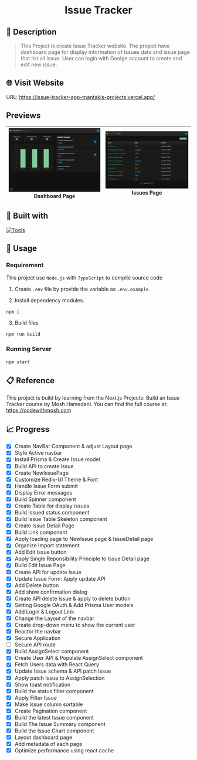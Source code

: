 <h1 align="center">Issue Tracker</h1>

## 📖 Description
> This Project is create Issue Tracker website. The project have dashboard page for display information of Issues data and Issue page that list all issue. User can login with Goolge account to create and edit new issue.

## 🌐 Visit Website
URL: https://issue-tracker-app-tnantakis-projects.vercel.app/

## Previews
| ![.](images/dashboard.png) <br> <center>**Dashboard Page**</center> | ![.](images/issue_list.png) <br> <center>**Issues Page**</center> |
| :-: | :-: |

## 🧰 Built with
[![Tools](https://skillicons.dev/icons?i=nextjs,ts,postgres)](https://skillicons.dev)

## 📝 Usage
### Requirement
This project use `Node.js` with `TypsScript` to compile source code

1. Create `.env` file by provide the variable as `.env.example`.

2. Install dependency modules.
```shell
npm i
```

3. Build files
```shell
npm run build
```

### Running Server
```shell
npm start
```

## 📋 Reference
This project is build by learning from the Next.js Projects: Build an Issue Tracker course by Mosh Hamedani. You can find the full course at: https://codewithmosh.com

## 📈 Progress
- [x] Create NavBar Component & adjust Layout page
- [x] Style Active navbar
- [x] Install Prisma & Create Issue model
- [x] Build API to create issue
- [x] Create NewIssuePage
- [x] Customize Redix-UI Theme & Font
- [x] Handle Issue Form submit
- [x] Display Error messages
- [x] Build Spinner component
- [x] Create Table for display issues
- [x] Build Issued status component
- [x] Build Issue Table Skeleton component
- [x] Create Issue Detail Page
- [x] Build Link component
- [x] Apply loading page to NewIssue page & IssueDetail page
- [x] Organize Import statement
- [x] Add Edit Issue button
- [x] Apply Single Reponsibility Principle to Issue Detail page
- [x] Build Edit Issue Page
- [x] Create API for update Issue
- [x] Update Issue Form: Apply update API
- [x] Add Delete button
- [x] Add show confirmation dialog
- [x] Create API delete Issue & apply to delete button
- [x] Setting Google OAuth & Add Prisma User models
- [x] Add Login & Logout Link
- [x] Change the Layout of the navbar
- [x] Create drop-down menu to show the current user
- [x] Reactor the navbar
- [x] Secure Application
- [ ] Secure API route
- [x] Build AssignSelect component
- [x] Create User API & Populate AssignSelect component
- [x] Fetch Users data with React Query
- [x] Update Issue schema & API patch Issue
- [x] Apply patch Issue to AssignSelection
- [x] Show toast notification
- [x] Build the status filter component
- [x] Apply Filter Issue
- [x] Make Issue column sortable
- [x] Create Pagination component
- [x] Build the latest Issue component
- [x] Build The Issue Summary component
- [x] Build the Issue Chart component
- [x] Layout dashboard page
- [x] Add metadata of each page
- [x] Optimize performance using react cache